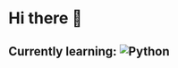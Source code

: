 # Hi there 👋

## Currently learning: ![Python](https://img.shields.io/badge/Python-3776AB?style=for-the-badge&logo=python&logoColor=white)

